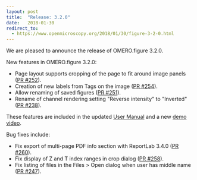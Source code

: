 ```yaml
---
layout: post
title:  "Release: 3.2.0"
date:   2018-01-30
redirect_to:
  - https://www.openmicroscopy.org/2018/01/30/figure-3-2-0.html
---
```


We are pleased to announce the release of OMERO.figure 3.2.0.

New features in OMERO.figure 3.2.0:

 - Page layout supports cropping of the page to fit around image panels ([PR #252](https://github.com/ome/omero-figure/pull/252)).
 - Creation of new labels from Tags on the image ([PR #254](https://github.com/ome/omero-figure/pull/254)).
 - Allow renaming of saved figures ([PR #251](https://github.com/ome/omero-figure/pull/251)).
 - Rename of channel rendering setting "Reverse intensity" to "Inverted" ([PR #238](https://github.com/ome/omero-figure/pull/238)).

These features are included in the updated <a href="http://help.openmicroscopy.org/figure.html">User Manual</a>
and a new <a href="https://www.youtube.com/watch?v=mjlNBUoGKRc">demo video</a>.

Bug fixes include:

 - Fix export of multi-page PDF info section with ReportLab 3.4.0  ([PR #260](https://github.com/ome/omero-figure/pull/260)).
 - Fix display of Z and T index ranges in crop dialog ([PR #258](https://github.com/ome/omero-figure/pull/258)).
 - Fix listing of files in the Files > Open dialog when user has middle name ([PR #247](https://github.com/ome/omero-figure/pull/247)).

